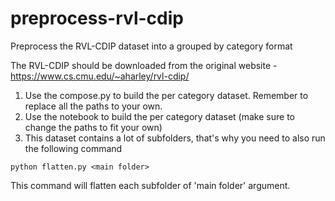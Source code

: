 # preprocess-rvl-cdip
Preprocess the RVL-CDIP dataset into a grouped by category format


The RVL-CDIP should be downloaded from the original website - https://www.cs.cmu.edu/~aharley/rvl-cdip/


1. Use the compose.py to build the per category dataset. Remember to replace all the paths to your own.
1. Use the notebook to build the per category dataset (make sure to change the paths to fit your own)
2. This dataset contains a lot of subfolders, that's why you need to also run the following command

`python flatten.py <main folder>`

This command will flatten each subfolder of 'main folder' argument. 

